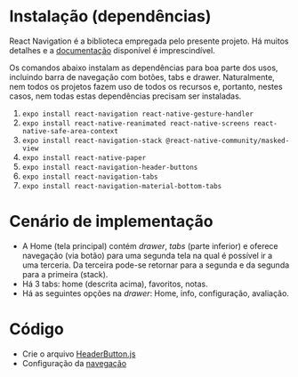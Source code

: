# Instalação (dependências)

React Navigation é a biblioteca empregada pelo presente projeto.
Há muitos detalhes e a
[documentação](https://reactnavigation.org/docs/en/getting-started.html)
disponível é imprescindível.

Os comandos abaixo instalam as dependências para boa parte dos usos,
incluindo barra de navegação com botões, tabs e drawer. Naturalmente,
nem todos os projetos fazem uso de todos os recursos e, portanto,
nestes casos, nem todas estas dependências precisam ser instaladas.

1. `expo install react-navigation react-native-gesture-handler`
1. `expo install react-native-reanimated react-native-screens react-native-safe-area-context`
1. `expo install react-navigation-stack @react-native-community/masked-view`
1. `expo install react-native-paper`
1. `expo install react-navigation-header-buttons`
1. `expo install react-navigation-tabs`
1. `expo install react-navigation-material-bottom-tabs`

# Cenário de implementação

- A Home (tela principal) contém _drawer_, _tabs_ (parte inferior) e oferece 
navegação (via botão) para uma segunda tela na qual é possível ir a uma terceria. 
Da terceira pode-se retornar para a segunda e da segunda para a primeira (stack). 
- Há 3 tabs: home (descrita acima), favoritos, notas.
- Há as seguintes opções na _drawer_: Home, info, configuração, avaliação.

# Código

- Crie o arquivo [HeaderButton.js](./screens/HeaderButton.js)
- Configuração da [navegação](./screens/Navegacao.js)
